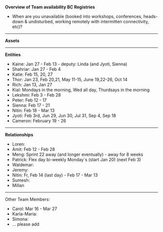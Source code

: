 **Overview of Team availability BC Registries**
- When are you unavailable (booked into workshops, conferences, heads-down & undisturbed, working remotely with intermitten connectivity, etc)?  
----

**Assets**



----
**Entities** 
* Kaine: Jan 27 - Feb 13 - deputy: Linda (and Jyoti, Sienna)
* Shahriar: Jan 27 - Feb 4 
* Katie: Feb 15, 20, 27
* Thor: Jan 23, Feb 20,21, May 11-15, June 19,22-26, Oct 14
* Rich: Jan 13, Jan 27
* Kial: Mondays in the morning, Wed all day, Thurdsays in the morning
* Lekshmi: Feb 3 - Feb 28
* Peter: Feb 12 - 17
* Sienna: Feb 17 - 21
* Nitin: Feb 18 - Mar 13
* Jyoti: Feb 3rd, Jun 29, Jun 30, Jul 31, Sep 4, Sep 18
* Cameron: February 19 - 26


----
**Relationships** 
* Loren: 
* Amit: Feb 12 - Feb 28
* Meng: Sprint 22 away (and longer eventually) - away for 8 weeks
* Patrick: Flex day bi-weekly Monday´s (start Jan 20) (next Feb 3)
* Waldemar: 
* Jeremy: 
* Nitin: Fr, Feb 14 (last day) - Feb 17 - Mar 13
* Sumesh:
* Millan 


----
Other Team Members:
* Carol: Mar 16 - Mar 27
* Karla-Maria:
* Simona:
* ... please add
